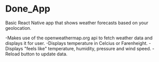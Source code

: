 # Done_App
Basic React Native app that shows weather forecasts based on your geolocation.

-Makes use of the openweathermap.org api to fetch weather data and displays it for user.
-Displays temperature in Celcius or Farenheight.
-Displays "feels like" temperature, humidity, pressure and wind speed.
-Reload button to update data.
